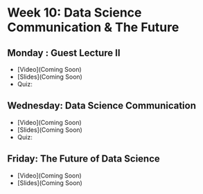 # Week 10: Data Science Communication & The Future

## Monday : Guest Lecture II

- [Video](Coming Soon)
- [Slides](Coming Soon)
- Quiz: 

## Wednesday: Data Science Communication

- [Video](Coming Soon)
- [Slides](Coming Soon)
- Quiz: 


## Friday: The Future of Data Science

- [Video](Coming Soon)
- [Slides](Coming Soon)
